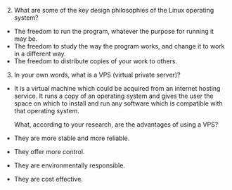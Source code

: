 2. What are some of the key design philosophies of the Linux operating system?
- The freedom to run the program, whatever the purpose for running it may be.
- The freedom to study the way the program works, and change it to work in a different way.
- The freedom to distribute copies of your work to others.

3. In your own words, what is a VPS (virtual private server)?
- It is a virtual machine which could be acquired from an internet hosting service. It runs a copy of an operating system and gives the user the space on which to install and run any software which is compatible with that operating system.
   
   What, according to your research, are the advantages of using a VPS?
- They are more stable and more reliable.
- They offer more control.
- They are environmentally responsible.
- They are cost effective.